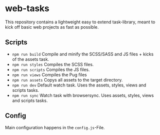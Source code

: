 # web-tasks
This repository contains a lightweight easy to extend task-library, meant to kick off basic web projects as fast as possible.

## Scripts
- `npm run build` Compile and minify the SCSS/SASS and JS files + kicks of the assets task.
- `npm run styles` Compiles the SCSS files.
- `npm run scripts` Compiles the JS files.
- `npm run views` Compiles the Pug files
- `npm run assets` Copys all assets to the target directory.
- `npm run dev` Default watch task. Uses the assets, styles, views and scripts tasks.
- `npm run sync` Watch task with browsersync. Uses assets, styles, views and scripts tasks.

## Config
Main configuration happens in the `config.js`-File.
